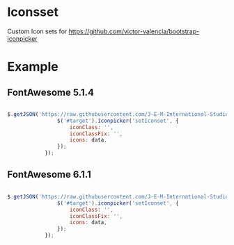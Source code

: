 # Iconsset
Custom Icon sets for https://github.com/victor-valencia/bootstrap-iconpicker 

# Example 
## FontAwesome 5.1.4

```js

$.getJSON('https://raw.githubusercontent.com/J-E-M-International-Studios/Iconsset/main/fontawesom5.4.1.json', function (data) {
                $('#target').iconpicker('setIconset', {
                    iconClass: '',
                    iconClassFix: '',
                    icons: data,
                });
            });

```


## FontAwesome 6.1.1
```js

$.getJSON('https://raw.githubusercontent.com/J-E-M-International-Studios/Iconsset/main/fontawesom6.1.1.json', function (data) {
                $('#target').iconpicker('setIconset', {
                    iconClass: '',
                    iconClassFix: '',
                    icons: data,
                });
            });
```
